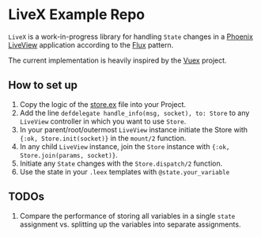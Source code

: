 # LiveX Example Repo

`LiveX` is a work-in-progress library for handling `State` changes in a [Phoenix LiveView](https://github.com/phoenixframework/phoenix_live_view) application according to the [Flux](https://facebook.github.io/flux/) pattern.

The current implementation is heavily inspired by the [Vuex](https://vuex.vuejs.org/) project.

## How to set up
1. Copy the logic of the [store.ex](https://github.com/PJUllrich/LiveX_example/blob/master/lib/live_view_test_web/store/store.ex) file into your Project.
2. Add the line `defdelegate handle_info(msg, socket), to: Store` to any `LiveView` controller in which you want to use `Store`.
3. In your parent/root/outermost `LiveView` instance initiate the Store with `{:ok, Store.init(socket)}` in the `mount/2` function.
4. In any child `LiveView` instance, join the `Store` instance with `{:ok, Store.join(params, socket)}`.
5. Initiate any `State` changes with the `Store.dispatch/2` function.
6. Use the state in your `.leex` templates with `@state.your_variable`

## TODOs
1. Compare the performance of storing all variables in a single `state` assignment vs. splitting up the variables into separate assignments.